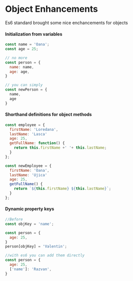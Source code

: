 # Object Enhancements

Es6 standard brought some nice enchancements for objects

#### Initialization from variables

```javascript
const name = 'Oana';
const age = 25;

// no more 
const person = {
  name: name,
  age: age,
}

// you can simply
const newPerson = {
  name,
  age
}
```
#### Shorthand definitions for object methods

```javascript
const employee = {
  firstName: 'Loredana',
  lastName: 'Lasca'
  age: 25,
  getFullName: function() {
    return this.firstName +' '+ this.lastName;
  }
};

const newEmployee = {
  firstName: 'Oana',
  lastName: 'Ujica'
  age: 25,
  getFullName() {
    return `${this.firstName} ${this.lastName}`;
  }
};

```
#### Dynamic property keys

```javascript
//Before
const objKey = 'name';

const person = {
  age: 25,
}
person[objKey] = 'Valentin';

//with es6 you can add them directly
const person = {
  age: 25,
  ['name']: 'Razvan',
}

```

